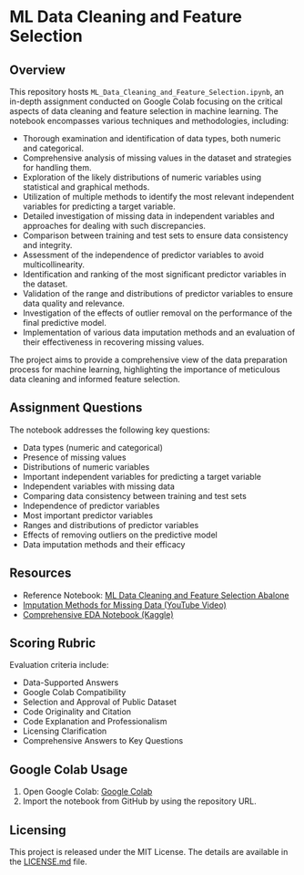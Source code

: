 
# ML Data Cleaning and Feature Selection

## Overview
This repository hosts `ML_Data_Cleaning_and_Feature_Selection.ipynb`, an in-depth assignment conducted on Google Colab focusing on the critical aspects of data cleaning and feature selection in machine learning. The notebook encompasses various techniques and methodologies, including:

- Thorough examination and identification of data types, both numeric and categorical.
- Comprehensive analysis of missing values in the dataset and strategies for handling them.
- Exploration of the likely distributions of numeric variables using statistical and graphical methods.
- Utilization of multiple methods to identify the most relevant independent variables for predicting a target variable.
- Detailed investigation of missing data in independent variables and approaches for dealing with such discrepancies.
- Comparison between training and test sets to ensure data consistency and integrity.
- Assessment of the independence of predictor variables to avoid multicollinearity.
- Identification and ranking of the most significant predictor variables in the dataset.
- Validation of the range and distributions of predictor variables to ensure data quality and relevance.
- Investigation of the effects of outlier removal on the performance of the final predictive model.
- Implementation of various data imputation methods and an evaluation of their effectiveness in recovering missing values.

The project aims to provide a comprehensive view of the data preparation process for machine learning, highlighting the importance of meticulous data cleaning and informed feature selection.

## Assignment Questions
The notebook addresses the following key questions:

- Data types (numeric and categorical)
- Presence of missing values
- Distributions of numeric variables
- Important independent variables for predicting a target variable
- Independent variables with missing data
- Comparing data consistency between training and test sets
- Independence of predictor variables
- Most important predictor variables
- Ranges and distributions of predictor variables
- Effects of removing outliers on the predictive model
- Data imputation methods and their efficacy

## Resources
- Reference Notebook: [ML Data Cleaning and Feature Selection Abalone](https://github.com/aiskunks/YouTube/blob/main/A_Crash_Course_in_Statistical_Learning/ML_Data_Cleaning_and_Feature_Selection/ML_Data_Cleaning_and_Feature_Selection_Abalone.ipynb)
- [Imputation Methods for Missing Data (YouTube Video)](https://www.youtube.com/watch?v=fYhr8eF1ubo)
- [Comprehensive EDA Notebook (Kaggle)](https://www.kaggle.com/pmarcelino/comprehensive-data-exploration-with-python)

## Scoring Rubric
Evaluation criteria include:

- Data-Supported Answers
- Google Colab Compatibility
- Selection and Approval of Public Dataset
- Code Originality and Citation
- Code Explanation and Professionalism
- Licensing Clarification
- Comprehensive Answers to Key Questions

## Google Colab Usage
1. Open Google Colab: [Google Colab](https://colab.research.google.com/)
2. Import the notebook from GitHub by using the repository URL.

## Licensing
This project is released under the MIT License. The details are available in the [LICENSE.md](LICENSE.md) file.
